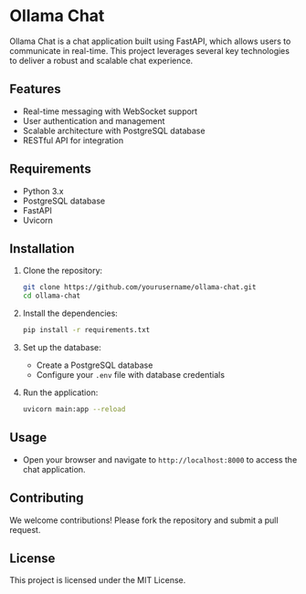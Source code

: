 # Ollama Chat

Ollama Chat is a chat application built using FastAPI, which allows users to communicate in real-time. This project leverages several key technologies to deliver a robust and scalable chat experience.

## Features

- Real-time messaging with WebSocket support
- User authentication and management
- Scalable architecture with PostgreSQL database
- RESTful API for integration

## Requirements

- Python 3.x
- PostgreSQL database
- FastAPI
- Uvicorn

## Installation

1. Clone the repository:
   ```bash
   git clone https://github.com/yourusername/ollama-chat.git
   cd ollama-chat
   ```

2. Install the dependencies:
   ```bash
   pip install -r requirements.txt
   ```

3. Set up the database:
   - Create a PostgreSQL database 
   - Configure your `.env` file with database credentials

4. Run the application:
   ```bash
   uvicorn main:app --reload
   ```

## Usage

- Open your browser and navigate to `http://localhost:8000` to access the chat application.

## Contributing

We welcome contributions! Please fork the repository and submit a pull request.

## License

This project is licensed under the MIT License.

